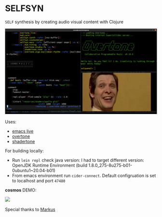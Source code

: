 # SELFSYN

`SELF` synthesis by creating audio visual content with Clojure

![](resources/assets/selfsyn.png)

Uses:
- [emacs live](https://overtone.github.io/emacs-live/)
- [overtone](https://github.com/markus-wa/overtone)
- [shadertone](https://github.com/markus-wa/shadertone)


For building locally:
- Run `lein repl`
check java version: I had to target different version: OpenJDK Runtime Environment (build 1.8.0_275-8u275-b01-0ubuntu1~20.04-b01)
- From emacs environment run `cider-connect`. Default configruation is set to localhost and port `47480`

**cosmos** DEMO:



![](resources/assets/output.gif)


Special thanks to [Markus](https://github.com/markus-wa)


